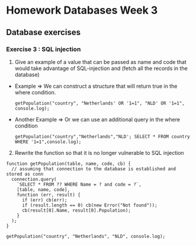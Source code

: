 # Homework Databases Week 3

## Database exercises

### Exercise 3 : SQL injection

1. Give an example of a value that can be passed as name and code that would take advantage of SQL-injection and (fetch all the records in the database)

- Example => We can construct a structure that will return true in the where condition.

  ```
  getPopulation("country", "Netherlands' OR '1=1", "NLD' OR '1=1", console.log);
  ```

- Another Example => Or we can use an additional query in the where condition

  ```
  getPopulation("country","Netherlands","NLD'; SELECT * FROM country WHERE '1=1",console.log);
  ```

2. Rewrite the function so that it is no longer vulnerable to SQL injection

```
function getPopulation(table, name, code, cb) {
  // assuming that connection to the database is established and stored as conn
  connection.query(
    `SELECT * FROM ?? WHERE Name = ? and code = ?`,
    [table, name, code],
    function (err, result) {
      if (err) cb(err);
      if (result.length == 0) cb(new Error("Not found"));
      cb(result[0].Name, result[0].Population);
    }
  );
}

getPopulation("country", "Netherlands", "NLD", console.log);
```
